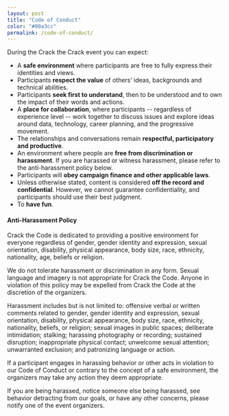 ```yaml
---
layout: post
title: "Code of Conduct"
color: "#00a3cc"
permalink: /code-of-conduct/
---
```


During the Crack the Crack event you can expect:

* A **safe environment** where participants are free to fully express their identities and views.
* Participants **respect the value** of others’ ideas, backgrounds and technical abilities.
* Participants **seek first to understand**, then to be understood and to own the impact of their words and actions.
* A **place for collaboration**, where participants -- regardless of experience level -- work together to discuss issues and explore ideas around data, technology, career planning, and the progressive movement.
* The relationships and conversations remain **respectful, participatory and productive**. 
* An environment where people are **free from discrimination or harassment**. If you are harassed or witness harassment, please refer to the anti-harassment policy below.
* Participants will **obey campaign finance and other applicable laws**. 
* Unless otherwise stated, content is considered **off the record and confidential**. However, we cannot guarantee confidentiality, and participants should use their best judgment.
* To **have fun**.

#### Anti-Harassment Policy

Crack the Code is dedicated to providing a positive environment for everyone regardless of gender, gender identity and expression, sexual orientation, disability, physical appearance, body size, race, ethnicity, nationality, age, beliefs or religion.

We do not tolerate harassment or discrimination in any form. Sexual language and imagery is not appropriate for Crack the Code. Anyone in violation of this policy may be expelled from Crack the Code at the discretion of the organizers.

Harassment includes but is not limited to: offensive verbal or written comments related to gender, gender identity and expression, sexual orientation, disability, physical appearance, body size, race, ethnicity, nationality, beliefs, or religion; sexual images in public spaces; deliberate intimidation; stalking; harassing photography or recording; sustained disruption; inappropriate physical contact; unwelcome sexual attention; unwarranted exclusion; and patronizing language or action.

If a participant engages in harassing behavior or other acts in violation to our Code of Conduct or contrary to the concept of a safe environment, the organizers may take any action they deem appropriate.

If you are being harassed, notice someone else being harassed, see behavior  detracting from our goals, or have any other concerns, please notify one of the event organizers.





